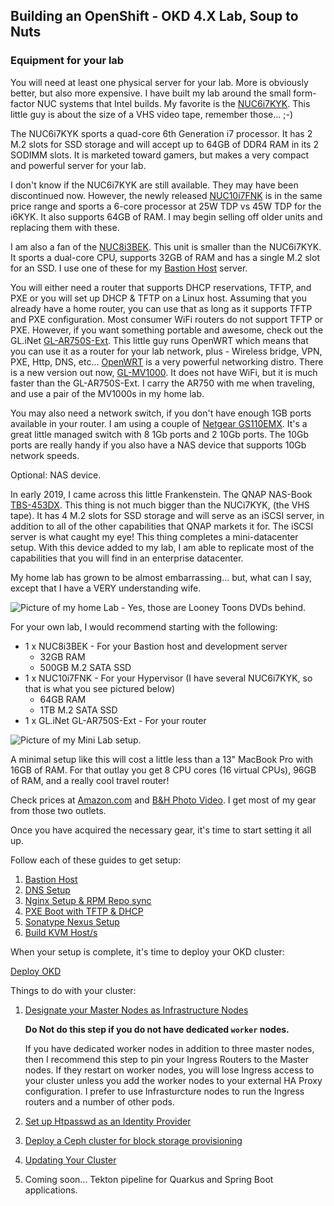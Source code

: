 ## Building an OpenShift - OKD 4.X Lab, Soup to Nuts

### Equipment for your lab

You will need at least one physical server for your lab.  More is obviously better, but also more expensive.  I have built my lab around the small form-factor NUC systems that Intel builds.  My favorite is the [NUC6i7KYK](https://ark.intel.com/content/www/us/en/ark/products/89187/intel-nuc-kit-nuc6i7kyk.html).  This little guy is about the size of a VHS video tape, remember those... ;-)

The NUC6i7KYK sports a quad-core 6th Generation i7 processor.  It has 2 M.2 slots for SSD storage and will accept up to 64GB of DDR4 RAM in its 2 SODIMM slots.  It is marketed toward gamers, but makes a very compact and powerful server for your lab.

I don't know if the NUC6i7KYK are still available.  They may have been discontinued now.  However, the newly released [NUC10i7FNK](https://www.intel.com/content/www/us/en/products/boards-kits/nuc/kits/nuc10i7fnk.html) is in the same price range and sports a 6-core processor at 25W TDP vs 45W TDP for the i6KYK.  It also supports 64GB of RAM.  I may begin selling off older units and replacing them with these.

I am also a fan of the [NUC8i3BEK](https://ark.intel.com/content/www/us/en/ark/products/126149/intel-nuc-kit-nuc8i3bek.html).  This unit is smaller than the NUC6i7KYK.  It sports a dual-core CPU, supports 32GB of RAM and has a single M.2 slot for an SSD.  I use one of these for my [Bastion Host](pages/Bastion.md) server.

You will either need a router that supports DHCP reservations, TFTP, and PXE or you will set up DHCP & TFTP on a Linux host.  Assuming that you already have a home router, you can use that as long as it supports TFTP and PXE configuration.  Most consumer WiFi routers do not support TFTP or PXE.  However, if you want something portable and awesome, check out the GL.iNet [GL-AR750S-Ext](https://www.gl-inet.com/products/gl-ar750s/).  This little guy runs OpenWRT which means that you can use it as a router for your lab network, plus - Wireless bridge, VPN, PXE, Http, DNS, etc...  [OpenWRT](https://openwrt.org) is a very powerful networking distro.  There is a new version out now, [GL-MV1000](https://www.gl-inet.com/products/gl-mv1000/).  It does not have WiFi, but it is much faster than the GL-AR750S-Ext.  I carry the AR750 with me when traveling, and use a pair of the MV1000s in my home lab.

You may also need a network switch, if you don't have enough 1GB ports available in your router.  I am using a couple of [Netgear GS110EMX](https://www.netgear.com/support/product/GS110EMX.aspx).  It's a great little managed switch with 8 1Gb ports and 2 10Gb ports.  The 10Gb ports are really handy if you also have a NAS device that supports 10Gb network speeds.  

Optional: NAS device.

In early 2019, I came across this little Frankenstein.  The QNAP NAS-Book [TBS-453DX](https://www.qnap.com/en-us/product/tbs-453dx).  This thing is not much bigger than the NUCi7KYK, (the VHS tape).  It has 4 M.2 slots for SSD storage and will serve as an iSCSI server, in addition to all of the other capabilities that QNAP markets it for.  The iSCSI server is what caught my eye!  This thing completes a mini-datacenter setup.  With this device added to my lab, I am able to replicate most of the capabilities that you will find in an enterprise datacenter.

My home lab has grown to be almost embarrassing...  but, what can I say, except that I have a VERY understanding wife.

![Picture of my home Lab - Yes, those are Looney Toons DVDs behind.](pages/images/MyLab.jpeg)

For your own lab, I would recommend starting with the following:

* 1 x NUC8i3BEK - For your Bastion host and development server
    * 32GB RAM
    * 500GB M.2 SATA SSD
* 1 x NUC10i7FNK - For your Hypervisor (I have several NUC6i7KYK, so that is what you see pictured below)
    * 64GB RAM
    * 1TB M.2 SATA SSD
* 1 x GL.iNet GL-AR750S-Ext - For your router

![Picture of my Mini Lab setup.](pages/images/MiniLab.jpeg)

A minimal setup like this will cost a little less than a 13" MacBook Pro with 16GB of RAM.  For that outlay you get 8 CPU cores (16 virtual CPUs), 96GB of RAM, and a really cool travel router!

Check prices at [Amazon.com](https://www.amazon.com) and [B&H Photo Video](https://www.bhphotovideo.com).  I get most of my gear from those two outlets.

Once you have acquired the necessary gear, it's time to start setting it all up.

Follow each of these guides to get setup:

1. [Bastion Host](pages/Bastion.md)
1. [DNS Setup](pages/DNS_Config.md)
1. [Nginx Setup & RPM Repo sync](pages/Nginx_Config.md)
1. [PXE Boot with TFTP & DHCP](pages/DHCP.md)
1. [Sonatype Nexus Setup](pages/Nexus_Config.md)
1. [Build KVM Host/s](pages/Deploy_KVM_Host.md)

When your setup is complete, it's time to deploy your OKD cluster:

[Deploy OKD](pages/DeployOKD.md)

Things to do with your cluster:

1. [Designate your Master Nodes as Infrastructure Nodes](InfraNodes.md)

    __Do Not do this step if you do not have dedicated `worker` nodes.__

    If you have dedicated worker nodes in addition to three master nodes, then I recommend this step to pin your Ingress Routers to the Master nodes.  If they restart on worker nodes, you will lose Ingress access to your cluster unless you add the worker nodes to your external HA Proxy configuration.  I prefer to use Infrasturcture nodes to run the Ingress routers and a number of other pods.

1. [Set up Htpasswd as an Identity Provider](pages/HtPasswd.md)
1. [Deploy a Ceph cluster for block storage provisioning](pages/Ceph.md)
1. [Updating Your Cluster](UpdateOKD.md)
1. Coming soon...  Tekton pipeline for Quarkus and Spring Boot applications.
